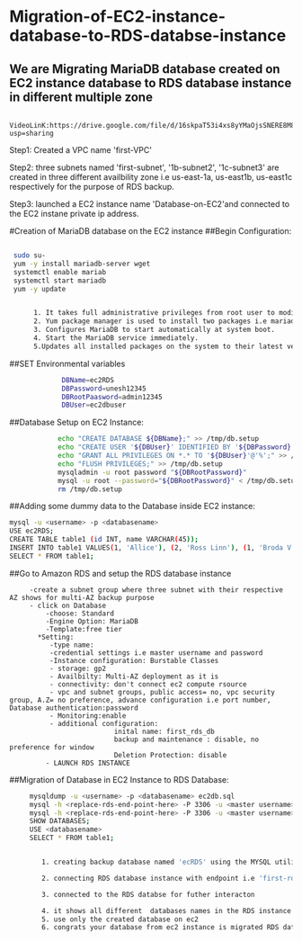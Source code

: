 # Migration-of-EC2-instance-database-to-RDS-databse-instance
## We are Migrating  MariaDB database created on  EC2 instance database to RDS database instance in different multiple zone

      VideoLinK:https://drive.google.com/file/d/16skpaT53i4xs8yYMaOjsSNERE8M8j2kM/view?usp=sharing
 
 Step1: Created a VPC name 'first-VPC' 
 
 Step2: three subnets named 'first-subnet', '1b-subnet2', '1c-subnet3' are created in three different availbility zone i.e us-east-1a, us-east1b, us-east1c respectively for the purpose of RDS backup.
 
 Step3: launched a EC2 instance name 'Database-on-EC2'and  connected to the EC2 instane private ip address.

 #Creation of MariaDB database on the EC2 instance
              ##Begin Configuration:
              
 ```bash

  sudo su-
  yum -y install mariadb-server wget  
  systemctl enable mariab
  systemctl start mariadb
  yum -y update
 

       1. It takes full administrative privileges from root user to modify,create and install software after identifying password prompt.It changes symbol to #
       2. Yum package manager is used to install two packages i.e mariadb-server and wget which is a command line tool for downloading files from the internet. -y automatically answer yes
       3. Configures MariaDB to start automatically at system boot.
       4. Start the MariaDB service immediately.
       5.Updates all installed packages on the system to their latest versions
```
           
##SET Environmental variables
 ```bash
              DBName=ec2RDS
              DBPassword=unesh12345
              DBRootPaasword=admin12345
              DBUser=ec2dbuser
 ```

            
##Database Setup on EC2 Instance:
```bash      
            echo "CREATE DATABASE ${DBName};" >> /tmp/db.setup
            echo "CREATE USER '${DBUser}' IDENTIFIED BY '${DBPassword}';" >> /tmp/db.setup
            echo "GRANT ALL PRIVILEGES ON *.* TO '${DBUser}'@'%';" >> /tmp/db.setup
            echo "FLUSH PRIVILEGES;" >> /tmp/db.setup
            mysqladmin -u root password "${DBRootPassword}"
            mysql -u root --password="${DBRootPassword}" < /tmp/db.setup
            rm /tmp/db.setup
 ```


##Adding some dummy data to the Database inside EC2 instance:

```bash
mysql -u <username> -p <databasename>
USE ec2RDS;
CREATE TABLE table1 (id INT, name VARCHAR(45));
INSERT INTO table1 VALUES(1, 'Allice'), (2, 'Ross Linn'), (1, 'Broda V'), (2, 'Annie Marrie');
SELECT * FROM table1;
```


 ##Go to Amazon RDS and setup the RDS database instance

         -create a subnet group where three subnet with their respective AZ shows for multi-AZ backup purpose
         - click on Database
             -choose: Standard
             -Engine Option: MariaDB
             -Template:free tier
           *Setting:
              -type name:
              -credential settings i.e master username and password
              -Instance configuration: Burstable Classes
              - storage: gp2
              - Availbilty: Multi-AZ deployment as it is 
              - connectivity: don't connect ec2 compute rsource 
              - vpc and subnet groups, public access= no, vpc security group, A.Z= no preference, advance configuration i.e port number, Database authentication:password
              - Monitoring:enable
              - additional configuration:
                              inital name: first_rds_db
                              backup and maintenance : disable, no preference for window
                              Deletion Protection: disable
             - LAUNCH RDS INSTANCE



##Migration of Database in EC2 Instance to RDS Database:

```bash
     mysqldump -u <username> -p <databasename> ec2db.sql
     mysql -h <replace-rds-end-point-here> -P 3306 -u <master username> -p <databsename on RDS>  < ec2db.sql
     mysql -h <replace-rds-end-point-here> -P 3306 -u <master username> -p
     SHOW DATABASES;
     USE <databasename>
     SELECT * FROM table1;


        1. creating backup database named 'ecRDS' using the MYSQL utility mysqldump. database is saved on ec2db.sql

        2. connecting RDS database instance with endpoint i.e 'first-rdb-database-1.cls4s2ge8p8q.us-east-1.rds.amazonaws.com' and port number is essential, backup database i.e ec2db.sql is imported on RDS database instance, it prompots for mater passowrd from RDS ,master username= admin, master password=unesh12345 ,databasename= first_rds_db

        3. connected to the RDS databse for futher interacton

        4. it shows all different  databases names in the RDS instance
        5. use only the created database on ec2
        6. congrats your database from ec2 instance is migrated RDS databse instance
```




        
 
      
